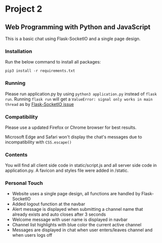 # Project 2

## Web Programming with Python and JavaScript

This is a basic chat using Flask-SocketIO and a single page design.

### Installation

Run the below command to install all packages:
```
pip3 install -r requirements.txt
```

### Running

Please run application.py by using `python3 application.py` instead of `flask run`. Running `flask run` will get a `ValueError: signal only works in main thread` as by [Flask-SocketIO issue](https://github.com/miguelgrinberg/Flask-SocketIO/issues/817)

### Compatibility

Please use a updated Firefox or Chrome browser for best results.

Microsoft Edge and Safari won't display the chat's messages due to incompatibility with `CSS.escape()`

### Contents

You will find all client side code in static/script.js and all server side code in application.py. A favicon and styles file were added in /static.

### Personal Touch

- Website uses a single page design, all functions are handled by Flask-SocketIO
- Added logout function at the navbar
- Alert message is displayed when submitting a channel name that already exists and auto closes after 3 seconds
- Welcome message with user name is displayed in navbar
- Channel list highlights with blue color the current active channel
- Messages are displayed in chat when user enters/leaves channel and when users logs off
